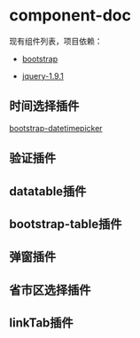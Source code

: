 # component-doc
现有组件列表，项目依赖：

- [bootstrap](http://www.bootcss.com/)

- [jquery-1.9.1](http://jquery.com/)

## 时间选择插件

 [bootstrap-datetimepicker](https://eonasdan.github.io/bootstrap-datetimepicker/)

## 验证插件

## datatable插件

## bootstrap-table插件

## 弹窗插件

## 省市区选择插件

## linkTab插件

